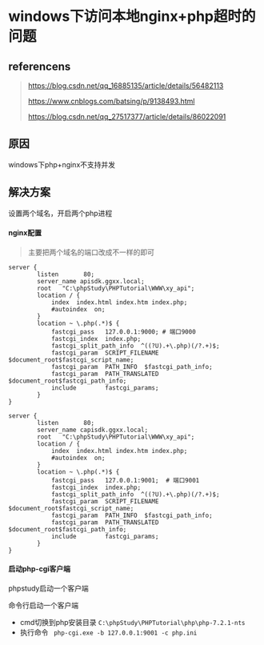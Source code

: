 # windows下访问本地nginx+php超时的问题

## referencens

> https://blog.csdn.net/qq_16885135/article/details/56482113
>
> https://www.cnblogs.com/batsing/p/9138493.html
>
> https://blog.csdn.net/qq_27517377/article/details/86022091

## 原因

windows下php+nginx不支持并发

## 解决方案

设置两个域名，开启两个php进程

#### nginx配置

> 主要把两个域名的端口改成不一样的即可

```
server {
        listen       80;
        server_name apisdk.ggxx.local;
        root   "C:\phpStudy\PHPTutorial\WWW\xy_api";
        location / {
            index  index.html index.htm index.php;
            #autoindex  on;
        }
        location ~ \.php(.*)$ {
            fastcgi_pass   127.0.0.1:9000; # 端口9000
            fastcgi_index  index.php;
            fastcgi_split_path_info  ^((?U).+\.php)(/?.+)$;
            fastcgi_param  SCRIPT_FILENAME  $document_root$fastcgi_script_name;
            fastcgi_param  PATH_INFO  $fastcgi_path_info;
            fastcgi_param  PATH_TRANSLATED  $document_root$fastcgi_path_info;
            include        fastcgi_params;
        }
}
```

```
server {
        listen       80;
        server_name capisdk.ggxx.local;
        root   "C:\phpStudy\PHPTutorial\WWW\xy_api";
        location / {
            index  index.html index.htm index.php;
            #autoindex  on;
        }
        location ~ \.php(.*)$ {
            fastcgi_pass   127.0.0.1:9001;  # 端口9001
            fastcgi_index  index.php;
            fastcgi_split_path_info  ^((?U).+\.php)(/?.+)$;
            fastcgi_param  SCRIPT_FILENAME  $document_root$fastcgi_script_name;
            fastcgi_param  PATH_INFO  $fastcgi_path_info;
            fastcgi_param  PATH_TRANSLATED  $document_root$fastcgi_path_info;
            include        fastcgi_params;
        }
}
```

#### 启动php-cgi客户端

phpstudy启动一个客户端

命令行启动一个客户端

- cmd切换到php安装目录 `C:\phpStudy\PHPTutorial\php\php-7.2.1-nts`
- 执行命令 ` php-cgi.exe -b 127.0.0.1:9001 -c php.ini`

